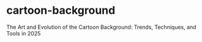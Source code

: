 # cartoon-background
The Art and Evolution of the Cartoon Background: Trends, Techniques, and Tools in 2025
